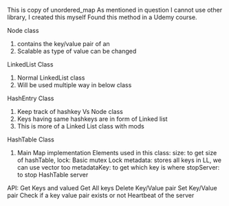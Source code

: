 This is copy of unordered_map
As mentioned in question I cannot use other library, I created this myself
Found this method in a Udemy course.

Node class 
1. contains the key/value pair of an 
2. Scalable as type of value can be changed

LinkedList Class
1. Normal LinkedList class
2. Will be used multiple way in below class

HashEntry Class
1. Keep track of hashkey Vs Node class
2. Keys having same hashkeys are in form of Linked list
3. This is more of a Linked List class with mods

HashTable Class
1. Main Map implementation
Elements used in this class:
size: to get size of hashTable,
lock: Basic mutex Lock
metadata: stores all keys in LL, we can use vector too
metadataKey: to get which key is where
stopServer: to stop HashTable server

API:
Get Keys and valued
Get All keys
Delete Key/Value pair
Set Key/Value pair
Check if a key value pair exists or not
Heartbeat of the server
